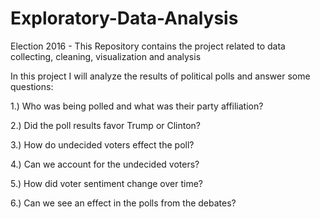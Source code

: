 # Exploratory-Data-Analysis
Election 2016 - This Repository contains the project related to data collecting, cleaning, visualization and analysis

In this project I will analyze the results of political polls and answer some questions:

1.) Who was being polled and what was their party affiliation?

2.) Did the poll results favor Trump or Clinton?

3.) How do undecided voters effect the poll?

4.) Can we account for the undecided voters?

5.) How did voter sentiment change over time?

6.) Can we see an effect in the polls from the debates?
